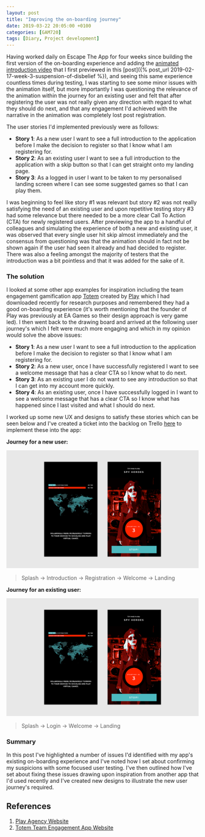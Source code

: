 ```yaml
---
layout: post
title: "Improving the on-boarding journey"
date: 2019-03-22 20:05:00 +0100
categories: [GAM720]
tags: [Diary, Project development]
---
```


Having worked daily on Escape The App for four weeks since building the first version of the on-boarding experience and adding the [animated introduction video](/assets/video/GAM720_Wk3_001_Introduction_Compressed.mp4) that I first previewed in this [post]({% post_url 2019-02-17-week-3-suspension-of-disbelief %}), and seeing this same experience countless times during testing, I was starting to see some minor issues with the animation itself, but more importantly I was questioning the relevance of the animation within the journey for an existing user and felt that after registering the user was not really given any direction with regard to what they should do next, and that any engagement I'd achieved with the narrative in the animation was completely lost post registration.

The user stories I'd implemented previously were as follows:

- **Story 1**: As a new user I want to see a full introduction to the application before I make the decision to register so that I know what I am registering for.
- **Story 2**: As an existing user I want to see a full introduction to the application with a skip button so that I can get straight onto my landing page.
- **Story 3**: As a logged in user I want to be taken to my personalised landing screen where I can see some suggested games so that I can play them.

I was beginning to feel like story #1 was relevant but story #2 was not really satisfying the need of an existing user and upon repetitive testing story #3 had some relevance but there needed to be a more clear Call To Action (CTA) for newly registered users. After previewing the app to a handful of colleagues and simulating the experience of both a new and existing user, it was observed that every single user hit skip almost immediately and the consensus from questioning was that the animation should in fact not be shown again if the user had seen it already and had decided to register. There was also a feeling amongst the majority of testers that the introduction was a bit pointless and that it was added for the sake of it.

### The solution

I looked at some other app examples for inspiration including the team engagement gamification app [Totem](https://www.totem.team) created by [Play](https://www.play-consult.co.uk) which I had downloaded recently for research purposes and remembered they had a good on-boarding experience (it's worth mentioning that the founder of Play was previously at EA Games so their design approach is very game led). I then went back to the drawing board and arrived at the following user journey's which I felt were much more engaging and which in my opinion would solve the above issues:

- **Story 1**: As a new user I want to see a full introduction to the application before I make the decision to register so that I know what I am registering for.
- **Story 2**: As a new user, once I have successfully registered I want to see a welcome message that has a clear CTA so I know what to do next.
- **Story 3**: As an existing user I do not want to see any introduction so that I can get into my account more quickly.
- **Story 4**: As an existing user, once I have successfully logged in I want to see a welcome message that has a clear CTA so I know what has happened since I last visited and what I should do next.

I worked up some new UX and designs to satisfy these stories which can be seen below and I've created a ticket into the backlog on Trello [here](https://trello.com/c/9Y3j1lgq/46-dev013-develop-the-new-on-boarding-journeys) to implement these into the app:

**Journey for a new user:**

![](/assets/img/GAM720_RevisedNarrativeDelivery--001.png)

> Splash -> Introduction -> Registration -> Welcome -> Landing

**Journey for an existing user:**

![](/assets/img/GAM720_RevisedNarrativeDelivery--001.png)

> Splash -> Login -> Welcome -> Landing

### Summary

In this post I've highlighted a number of issues I'd identified with my app's existing on-boarding experience and I've noted how I set about confirming my suspicions with some focused user testing. I've then outlined how I've set about fixing these issues drawing upon inspiration from another app that I'd used recently and I've created new designs to illustrate the new user journey's required.

## References

1. [Play Agency Website](https://www.play-consult.co.uk)
2. [Totem Team Engagement App Website](https://www.totem.team)
